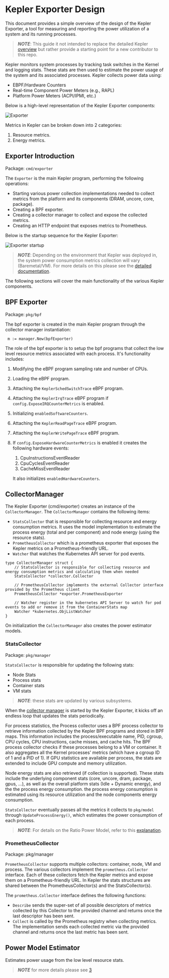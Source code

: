 # Kepler Exporter Design

This document provides a simple overview of the design of the Kepler
Exporter, a tool for measuring and reporting the power utilization of a
system and its running processes.

> **_NOTE_**: This guide it not intended to replace the detailed Kepler
[overview](https://sustainable-computing.io/usage/deep_dive/) but rather provide
a starting point for a new contributor to this repo.

Kepler monitors system processes by tracking task switches in the Kernel and
logging stats. These stats are then used to estimate the power usage of the system
and its associated processes. Kepler collects power data using:

- EBPF/Hardware Counters
- Real-time Component Power Meters (e.g., RAPL)
- Platform Power Meters (ACPI/IPMI, etc.)

Below is a high-level representation of the Kepler Exporter components:

![Exporter](../images/exporter.png)

Metrics in Kepler can be broken down into 2 categories:

1. Resource metrics.
1. Energy metrics.

## Exporter Introduction

Package: `cmd/exporter`

The `Exporter` is the main Kepler program, performing the following operations:

- Starting various power collection implementations needed to collect metrics from
the platform and its components (DRAM, uncore, core, package).
- Creating a BPF exporter.
- Creating a collector manager to collect and expose the collected metrics.
- Creating an HTTP endpoint that exposes metrics to Prometheus.

Below is the startup sequence for the Kepler Exporter:

![Exporter startup](../images/exporter-seq.svg)

> **_NOTE_**: Depending on the environment that Kepler was deployed in,
the system power consumption metrics collection will vary (Baremetal/VM).
For more details on this please see the [detailed documentation][1].

The following sections will cover the main functionality of the various Kepler
components.

## BPF Exporter

Package: `pkg/bpf`

The bpf exporter is created in the main Kepler program through
the collector manager instantiation:

```golang
 m := manager.New(bpfExporter)
```

The role of the bpf exporter is to setup the bpf programs that collect
the low level resource metrics associated with each process. It's
functionality includes:

1. Modifying the eBPF program sampling rate and number of CPUs.
1. Loading the eBPF program.
1. Attaching the `KeplerSchedSwitchTrace` eBPF program.
1. Attaching the `KeplerIrqTrace` eBPF program if `config.ExposeIRQCounterMetrics`
   is enabled.
1. Initializing `enabledSoftwareCounters`.
1. Attaching the `KeplerReadPageTrace` eBPF program.
1. Attaching the `KeplerWritePageTrace` eBPF program.
1. If `config.ExposeHardwareCounterMetrics` is enabled it creates the following
   hardware events:
   1. CpuInstructionsEventReader
   1. CpuCyclesEventReader
   1. CacheMissEventReader

   It also initializes `enabledHardwareCounters`.

## CollectorManager

The Kepler Exporter (cmd/exporter) creates an instance of the `CollectorManager`.
The `CollectorManager` contains the following items:

- `StatsCollector` that is responsible for collecting resource and energy consumption
   metrics. It uses the model implementation to estimate the process energy (total
   and per component) and node energy (using the resource stats).
- `PrometheusCollector` which is a prometheus exporter that exposes the Kepler
  metrics on a Prometheus-friendly URL.
- `Watcher` that watches the Kubernetes API server for pod events.

```golang
type CollectorManager struct {
    // StatsCollector is responsible for collecting resource and energy consumption metrics and calculating them when needed
    StatsCollector *collector.Collector

    // PrometheusCollector implements the external Collector interface provided by the Prometheus client
    PrometheusCollector *exporter.PrometheusExporter

    // Watcher register in the kubernetes API Server to watch for pod events to add or remove it from the ContainerStats map
    Watcher *kubernetes.ObjListWatcher
}
```

On initialization the `CollectorManager` also creates the power estimator models.

### StatsCollector

Package: `pkg/manager`

`StatsCollector` is responsible for updating the following stats:

- Node Stats
- Process stats
- Container stats
- VM stats

> **_NOTE_**: these stats are updated by various subsystems.

When the [collector manager](#collectormanager) is started by the Kepler Exporter,
it kicks off an endless loop that updates the stats periodically.

For process statistics, the Process collector uses a BPF process collector to
retrieve information collected by the Kepler BPF programs and stored in BPF
maps. This information includes the process/executable name, PID, cgroup,
CPU cycles, CPU instructions, cache misses, and cache hits. The BPF process
collector checks if these processes belong to a VM or container. It also
aggregates all the Kernel processes' metrics (which have a cgroup
ID of 1 and a PID of 1). If GPU statistics are available per process,
the stats are extended to include GPU compute and memory utilization.

Node energy stats are also retrieved (if collection is supported). These stats
include the underlying component stats (core, uncore, dram, package, gpus, ...),
as well as the overall platform stats (Idle + Dynamic energy), and the
the process energy consumption. the process energy consumption is estimated
using its resource utilization and the node components energy consumption.

`StatsCollector` eventually passes all the metrics it collects to `pkg/model` through
`UpdateProcessEnergy()`, which estimates the power consumption of each process.

> **_NOTE_**: For details on the Ratio Power Model, refer to this [explanation][2].

### PrometheusCollector

Package: pkg/manager

`PrometheusCollector` supports multiple collectors: container, node, VM and process.
The various collectors implement the `prometheus.Collector` interface. Each of these
collectors fetch the Kepler metrics and expose them on a Prometheus-friendly URL.
In Kepler the stats structures are shared between the PrometheusCollector(s) and
the StatsCollector(s).

The `prometheus.Collector` interface defines the following functions:

- `Describe` sends the super-set of all possible descriptors of metrics
   collected by this Collector to the provided channel and returns once
   the last descriptor has been sent.
- `Collect` is called by the Prometheus registry when collecting metrics.
   The implementation sends each collected metric via the provided channel
   and returns once the last metric has been sent.

## Power Model Estimator

Estimates power usage from the low level resource stats.

> **_NOTE_** for more details please see [3]

[1]: https://sustainable-computing.io/usage/deep_dive/#collecting-system-power-consumption-vms-versus-bms
[2]: https://sustainable-computing.io/usage/deep_dive/#ratio-power-model-explained
[3]: https://sustainable-computing.io/kepler_model_server/power_estimation/

